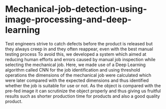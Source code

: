 # Mechanical-job-detection-using-image-processing-and-deep-learning
Test engineers strive to catch defects before the product is released but they always creep in and they                often reappear, even with the best manual testing process
To avoid this, we developed a system which aimed at reducing human efforts and errors caused by manual  job inspection while  selecting the mechanical job. 
Here, we made use of a Deep Learning algorithm called CNN  for the job identification and using threshold operations the dimensions of the mechanical job were calculated which were later compared with the expected dimensions and thus identified whether the job is suitable for use or not.
As the object is compared with the pre-fed image it can scrutinize the object properly and thus giving us fruitful results such as shorter production time for products and also  a good quality product.
